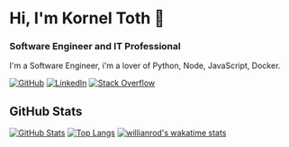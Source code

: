 # Hi, I'm Kornel Toth 👋


### Software Engineer and IT Professional


I'm a Software Engineer, i'm a lover of Python, Node, JavaScript, Docker.

[![GitHub](https://img.shields.io/badge/GitHub-kitodev-black)](https://github.com/kitodev)
[![LinkedIn](https://img.shields.io/badge/LinkedIn-kornel--toth-blue)](https://www.linkedin.com/in/korn%C3%A9l-t%C3%B3th-1aa187148/)
[![Stack Overflow](https://img.shields.io/badge/Stack&nbsp;Overflow-kornel--toth-orange)](https://stackoverflow.com/users/5300019/korneltoth?tab=profile)

## GitHub Stats

[![GitHub Stats](https://github-readme-stats.vercel.app/api?username=kitodev&&show_icons=true&theme=dark)](https://tikona.hu)
[![Top Langs](https://github-readme-stats.vercel.app/api/top-langs/?username=kitodev&theme=dark)](https://github.com/kitodev/github-readme-stats)
[![willianrod's wakatime stats](https://github-readme-stats.vercel.app/api/wakatime?username=kitodev&theme=dark)](https://github.com/kitodev/github-readme-stats)
